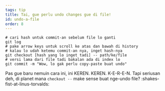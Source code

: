 ```yaml
---
tags: tip
title: Tai, gue perlu undo changes gue di file!
id: undo-a-file
order: 8
---
```


```git
# cari hash untuk commit-an sebelum file lo ganti
git log
# pake arrow keys untuk scroll ke atas dan bawah di history
# kalau lo udah ketemu commit-an nya, inget hash-nya
git checkout [hash yang lo inget tadi] -- path/ke/file
# versi lama dari file tadi bakalan ada di index lo
git commit -m "Wow, lo gak perlu copy-paste buat undo"
```

Pas gue baru nemuin cara ini, ini KEREN. KEREN. K-E-R-E-N. Tapi seriusan deh, di planet mana `checkout --` make sense buat nge-undo file? :shakes-fist-at-linus-torvalds: